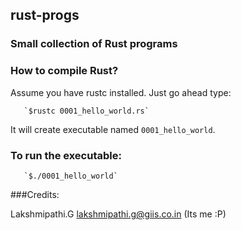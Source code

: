 ##                      rust-progs 
###        Small collection of Rust programs

### How to compile Rust?
Assume you have rustc installed. Just go ahead type:

       `$rustc 0001_hello_world.rs`	

It will create executable named `0001_hello_world`. 

### To run the executable:

       `$./0001_hello_world`

###Credits: 

Lakshmipathi.G  <lakshmipathi.g@giis.co.in> (Its me :P)
